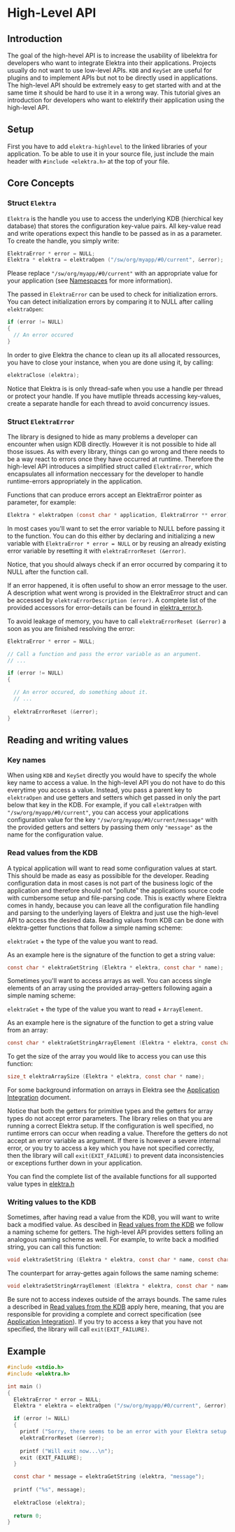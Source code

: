
# High-Level API

## Introduction

The goal of the high-hevel API is to increase the usability of libelektra for developers who want to integrate Elektra into their applications. Projects usually do not want to use low-level APIs.
`KDB` and `KeySet` are useful for plugins and to implement APIs but not to be directly used in applications. 
The high-level API should be extremely easy to get started with and at the same time it should be hard to use it in a wrong way. 
This tutorial gives an introduction for developers who want to elektrify their application using the high-level API.

## Setup

First you have to add `elektra-highlevel` to the linked libraries of your application. To be able to use it in your source file, just include the main header with `#include <elektra.h>` at the top of your file.

## Core Concepts

### Struct `Elektra`
`Elektra` is the handle you use to access the underlying KDB (hierchical key database) that stores the configuration key-value pairs. All key-value read and write operations expect this handle to be passed as in as a parameter. To create the handle, you simply write:

```c
ElektraError * error = NULL;
Elektra * elektra = elektraOpen ("/sw/org/myapp/#0/current", &error);
```

Please replace `"/sw/org/myapp/#0/current"` with an appropriate value for your application (see [Namespaces](/doc/tutorials/namespaces.md) for more information).

The passed in `ElektraError` can be used to check for initialization errors. You can detect initialization errors by comparing it to NULL after calling `elektraOpen`:

```c
if (error != NULL) 
{
  // An error occured
}
```

In order to give Elektra the chance to clean up its all allocated ressources, you have to close your instance, when you are done using it, by calling:

```c
elektraClose (elektra);
```

Notice that Elektra is is only thread-safe when you use a handle per thread or protect your handle. If you have mutliple threads accessing key-values, create a separate handle for each thread to avoid concurrency issues.

### Struct `ElektraError`
The library is designed to hide as many problems a developer can encounter when usign KDB directly. However it is not possible to hide all those issues. As with every library, things can go wrong and there needs to be a way react to errors once they have occurred at runtime. Therefore the high-level API introduces a simplified struct called `ElektraError`, which encapsulates all information neccessary for the developer to handle runtime-errors appropriately in the application.

Functions that can produce errors accept an ElektraError pointer as parameter, for example:

```c
Elektra * elektraOpen (const char * application, ElektraError ** error);
```

In most cases you'll want to set the error variable to NULL before passing it to the function. You can do this either by declaring and initializing a new variable with `ElektraError * error = NULL` or by reusing an already existing error variable by resetting it with `elektraErrorReset (&error)`. 

Notice, that you should always check if an error occurred by comparing it to NULL after the function call. 

If an error happened, it is often useful to show an error message to the user. A description what went wrong is provided in the ElektraError struct and can be accessed by `elektraErrorDescription (error)`. A complete list of the provided accessors for error-details can be found in [elektra_error.h](/src/include/highlevel/elektra_error.h).

To avoid leakage of memory, you have to call `elektraErrorReset (&error)` a soon as you are finished resolving the error:

```c
ElektraError * error = NULL;

// Call a function and pass the error variable as an argument.
// ...

if (error != NULL)
{

  // An error occured, do something about it.
  // ...
  
  elektraErrorReset (&error);
}
```

## Reading and writing values

### Key names
When using `KDB` and `KeySet` directly you would have to specify the whole key name to access a value. In the high-level API you do not have to do this everytime you access a value. Instead, you pass a parent key to `elektraOpen` and use getters and setters which get passed in only the part below that key in the KDB. For example, if you call `elektraOpen` with `"/sw/org/myapp/#0/current"`, you can access your applications configuration value for the key `"/sw/org/myapp/#0/current/message"` with the provided getters and setters by passing them only `"message"` as the name for the configuration value.

### Read values from the KDB
A typical application will want to read some configuration values at start. This should be made as easy as possibible for the developer. Reading configuration data in most cases is not part of the business logic of the application and therefore should not "pollute" the applications source code with cumbersome setup and file-parsing code. This is exactly where Elektra comes in handy, because you can leave all the configuration file handling and parsing to the underlying layers of Elektra and just use the high-level API to access the desired data. Reading values from KDB can be done with elektra-getter functions that follow a simple naming scheme: 

`elektraGet` + the type of the value you want to read.

As an example here is the signature of the function to get a string value:

```c
const char * elektraGetString (Elektra * elektra, const char * name);
```

Sometimes you'll want to access arrays as well. You can access single elements of an array using the provided array-getters following again a simple naming scheme: 

`elektraGet` + the type of the value you want to read + `ArrayElement`.

As an example here is the signature of the function to get a string value from an array:

```c
const char * elektraGetStringArrayElement (Elektra * elektra, const char * name, size_t index);
```

To get the size of the array you would like to access you can use this function:

```c
size_t elektraArraySize (Elektra * elektra, const char * name);
```

For some background information on arrays in Elektra see the [Application Integration](/doc/tutorials/application-integration.md) document.

Notice that both the getters for primitive types and the getters for array types do not accept error parameters. The library relies on that you are running a correct Elektra setup. If the configuration is well specified, no runtime errors can occur when reading a value. Therefore the getters do not accept an error variable as argument. If there is however a severe internal error, or you try to access a key which you have not specified correctly, then the library will call `exit(EXIT_FAILURE)` to prevent data inconsistencies or exceptions further down in your application.

You can find the complete list of the available functions for all supported value types in [elektra.h](/src/include/highlevel/elektra.h)

### Writing values to the KDB

Sometimes, after having read a value from the KDB, you will want to write back a modified value. As descibed in [Read values from the KDB](#read-values-from-the-kdb) we follow a naming scheme for getters. The high-level API provides setters folling an analogous naming scheme as well. For example, to write back a modified string, you can call this function:

```c
void elektraSetString (Elektra * elektra, const char * name, const char * value, ElektraError ** error);
```

The counterpart for array-gettes again follows the same naming scheme:

```c
void elektraSetStringArrayElement (Elektra * elektra, const char * name, const char * value, size_t index, ElektraError ** error);
```

Be sure not to access indexes outside of the arrays bounds. The same rules a described in [Read values from the KDB](#read-values-from-the-kdb) apply here, meaning, that you are responsible for providing a complete and correct specification (see [Application Integration](/doc/tutorials/application-integration.md)). If you try to access a key that you have not specified, the library will call `exit(EXIT_FAILURE)`.

## Example
```c
#include <stdio.h>
#include <elektra.h>

int main ()
{
  ElektraError * error = NULL;
  Elektra * elektra = elektraOpen ("/sw/org/myapp/#0/current", &error);

  if (error != NULL) 
  {
    printf ("Sorry, there seems to be an error with your Elektra setup: %s\n", elektraErrorDescription (error));
    elektraErrorReset (&error);
    
    printf ("Will exit now...\n");
    exit (EXIT_FAILURE);
  }

  const char * message = elektraGetString (elektra, "message");
  
  printf ("%s", message);
  
  elektraClose (elektra);
  
  return 0;
}
```
